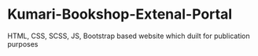 # Kumari-Bookshop-Extenal-Portal
HTML, CSS, SCSS, JS, Bootstrap based website which duilt for publication purposes 
